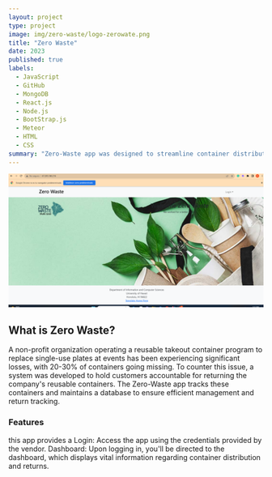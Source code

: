 ```yaml
---
layout: project
type: project
image: img/zero-waste/logo-zerowate.png
title: "Zero Waste"
date: 2023
published: true
labels:
  - JavaScript
  - GitHub
  - MongoDB
  - React.js
  - Node.js
  - BootStrap.js
  - Meteor
  - HTML
  - CSS
summary: "Zero-Waste app was designed to streamline container distribution and return processes for vendors and users.."
---
```


<img class="img-fluid" src="img/zero-waste/initialPage_Zero-waste.pgn.png">

## What is Zero Waste?
A non-profit organization operating a reusable takeout container program to replace single-use plates at events has been experiencing significant losses, with 20-30% of containers going missing. To counter this issue, a system was developed to hold customers accountable for returning the company's reusable containers. The Zero-Waste app tracks these containers and maintains a database to ensure efficient management and return tracking.

### Features
this app provides a Login: Access the app using the credentials provided by the vendor.
Dashboard: Upon logging in, you'll be directed to the dashboard, which displays vital information regarding container distribution and returns.

